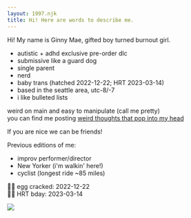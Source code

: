 ```yaml
---
layout: 1997.njk
title: Hi! Here are words to describe me.
---
```

Hi! My name is Ginny Mae, gifted boy turned burnout girl.

* autistic + adhd exclusive pre-order dlc
* submissive like a guard dog
* single parent
* nerd
* baby trans (hatched 2022-12-22; HRT 2023-03-14)
* based in the seattle area, utc-8/-7
* i like bulleted lists

weird on main and easy to manipulate (call me pretty) \
you can find me posting [weird thoughts that pop into my head](https://transfem.social/@gintoxicating)

If you are nice we can be friends!

Previous editions of me:

* improv performer/director
* New Yorker (i'm walkin' here!)
* cyclist (longest ride ~85 miles)

🏳️‍⚧️  egg cracked: 2022-12-22 \
🏳️‍⚧️  HRT bday: 2023-03-14

![](/images/mae_header.gif)